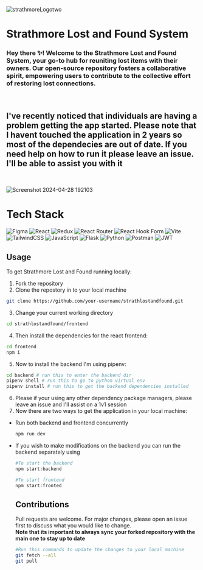 ![strathmoreLogotwo](https://github.com/AzharAhmed-bot/strathlostandfound/assets/126657393/2ff17ab2-6268-43a2-87b0-5606b35fd7ab)
# Strathmore Lost and Found System
<h3>Hey there ✨! Welcome to the Strathmore Lost and Found System, your go-to hub for reuniting lost items with their owners. Our open-source repository fosters a collaborative spirit, empowering users  to contribute to the collective effort of restoring lost connections.</h3><br/>
<h2>I've recently noticed that individuals are having a problem getting the app started. Please note that I havent touched the application in 2 years so most of the dependecies are out of date. If you need help on how to run it please leave an issue. I'll be able to assist you with it </h2>
 
<br/>

![Screenshot 2024-04-28 192103](https://github.com/AzharAhmed-bot/strathlostandfound/assets/126657393/0ef4f727-cfdf-43d4-a7f8-fca63fa23235)

# Tech Stack
![Figma](https://img.shields.io/badge/figma-%23F24E1E.svg?style=for-the-badge&logo=figma&logoColor=white)
![React](https://img.shields.io/badge/react-%2320232a.svg?style=for-the-badge&logo=react&logoColor=%2361DAFB)
![Redux](https://img.shields.io/badge/redux-%23593d88.svg?style=for-the-badge&logo=redux&logoColor=white) 
![React Router](https://img.shields.io/badge/React_Router-CA4245?style=for-the-badge&logo=react-router&logoColor=white) 
![React Hook Form](https://img.shields.io/badge/React%20Hook%20Form-%23EC5990.svg?style=for-the-badge&logo=reacthookform&logoColor=white)
![Vite](https://img.shields.io/badge/vite-%23646CFF.svg?style=for-the-badge&logo=vite&logoColor=white) 
![TailwindCSS](https://img.shields.io/badge/tailwindcss-%2338B2AC.svg?style=for-the-badge&logo=tailwind-css&logoColor=white)
 ![JavaScript](https://img.shields.io/badge/javascript-%23323330.svg?style=for-the-badge&logo=javascript&logoColor=%23F7DF1E)
![Flask](https://img.shields.io/badge/flask-%23000.svg?style=for-the-badge&logo=flask&logoColor=white)
![Python](https://img.shields.io/badge/python-3670A0?style=for-the-badge&logo=python&logoColor=ffdd54)
![Postman](https://img.shields.io/badge/Postman-FF6C37?style=for-the-badge&logo=postman&logoColor=white)
![JWT](https://img.shields.io/badge/JWT-black?style=for-the-badge&logo=JSON%20web%20tokens) 

## **Usage**
To get  Strathmore Lost and Found  running locally:
1. Fork the repository
2. Clone the repostory in to your local machine
```bash
git clone https://github.com/your-username/strathlostandfound.git
```
3. Change your current working directory
```bash
cd strathlostandfound/frontend
```
4. Then install the dependencies for the react frontend:
```bash
cd frontend
npm i
```
5. Now to install the backend I'm using pipenv:
 ```bash
cd backend # run this to enter the backend dir
pipenv shell # run this to go to python virtual env
pipenv install # run this to get the backend dependencies installed

```
6. Please if your using any other dependency package managers, please leave an issue and I'll assist on a 1v1 session
7. Now there are two ways to get the application in your local machine:
 - Run both backend and frontend concurrently
   ```bash
   npm run dev
   ```
- If you wish to make modifications on the backend you can run the backend separately using
  ```bash
  #To start the backend
  npm start:backend
  ```
  ```bash
  #To start frontend
  npm start:fronted
  ```
  ## Contributions
  Pull requests are welcome. For major changes, please open an issue first to discuss what you would like to change. <br/>
  **Note that its important to always sync your forked repository with the main one to stay up to date**
  ```bash
  #Run this commands to update the changes to your local machine
  git fetch --all
  git pull
  ```


